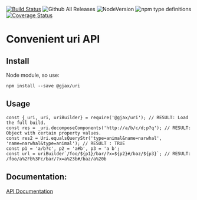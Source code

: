 [![Build Status](https://travis-ci.org/gratex/uri.svg?branch=readme)](https://travis-ci.org/gratex/uri)
![Github All Releases](https://img.shields.io/github/downloads/gratex/uri/total.svg)
![NodeVersion](https://img.shields.io/node/v/@gjax/uri.svg)
![npm type definitions](https://img.shields.io/npm/types/@gjax/uri.svg)
[![Coverage Status](https://coveralls.io/repos/github/gratex/uri/badge.svg?branch=readme)](https://coveralls.io/github/gratex/uri?branch=readme)


# Convenient uri API


## Install
Node module, so use:

```
npm install --save @gjax/uri
```

## Usage

```
const {_uri, uri, uriBuilder} = require('@gjax/uri'); // RESULT: Load the full build.
const res = _uri.decomposeComponents('http://a/b/c/d;p?q'); // RESULT: Object with certain property values.  
const res2 = Uri.equalsQueryStr('type=animal&name=narwhal', 'name=narwhal&type=animal'); // RESULT : TRUE  
const p1 = 'a/b?c', p2 = 'a#b', p3 = 'a b';  
const url = uriBuilder`/foo/${p1}/bar/?x=${p2}#/baz/${p3}`; // RESULT: /foo/a%2Fb%3Fc/bar/?x=a%23b#/baz/a%20b 
```

## Documentation:
[API Documentation](http://gratex.github.io/uri/doc/api/index.html)